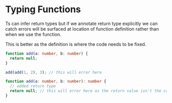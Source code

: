 # Typing Functions

Ts can infer return types but if we annotate return type explicitly we can catch errors will be surfaced at location of function definition rather than when we use the function.

This is better as the definition is where the code needs to be fixed.

```ts
function add(a: number, b: number) {
  return null;
}

add(add(1, 2), 3); // this will error here

function add(a: number, b: number): number {
  // added return type
  return null; // this will error here as the return value isn't the correct type
}
```
